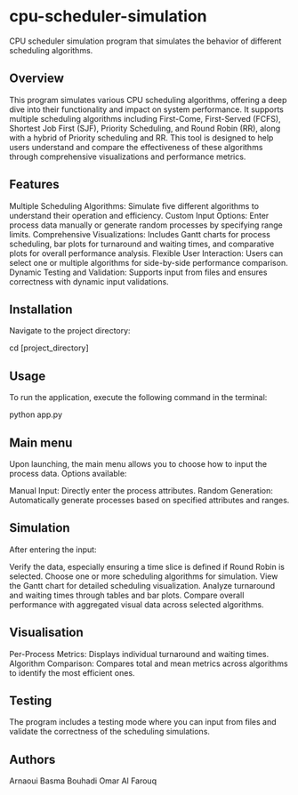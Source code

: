 # cpu-scheduler-simulation
CPU scheduler simulation program that simulates the behavior of different scheduling algorithms.
## Overview
This program simulates various CPU scheduling algorithms, offering a deep dive into their functionality and impact on system performance. It supports multiple scheduling algorithms including First-Come, First-Served (FCFS), Shortest Job First (SJF), Priority Scheduling, and Round Robin (RR), along with a hybrid of Priority scheduling and RR. This tool is designed to help users understand and compare the effectiveness of these algorithms through comprehensive visualizations and performance metrics.

## Features

Multiple Scheduling Algorithms: Simulate five different algorithms to understand their operation and efficiency.
Custom Input Options: Enter process data manually or generate random processes by specifying range limits.
Comprehensive Visualizations: Includes Gantt charts for process scheduling, bar plots for turnaround and waiting times, and comparative plots for overall performance analysis.
Flexible User Interaction: Users can select one or multiple algorithms for side-by-side performance comparison.
Dynamic Testing and Validation: Supports input from files and ensures correctness with dynamic input validations.

## Installation
Navigate to the project directory:

cd [project_directory]

## Usage
To run the application, execute the following command in the terminal:

python app.py

## Main menu
Upon launching, the main menu allows you to choose how to input the process data. Options available:

Manual Input: Directly enter the process attributes.
Random Generation: Automatically generate processes based on specified attributes and ranges.

## Simulation

After entering the input:

Verify the data, especially ensuring a time slice is defined if Round Robin is selected.
Choose one or more scheduling algorithms for simulation.
View the Gantt chart for detailed scheduling visualization.
Analyze turnaround and waiting times through tables and bar plots.
Compare overall performance with aggregated visual data across selected algorithms.

## Visualisation

Per-Process Metrics: Displays individual turnaround and waiting times.
Algorithm Comparison: Compares total and mean metrics across algorithms to identify the most efficient ones.

## Testing
The program includes a testing mode where you can input from files and validate the correctness of the scheduling simulations.

## Authors
Arnaoui Basma
Bouhadi Omar Al Farouq
